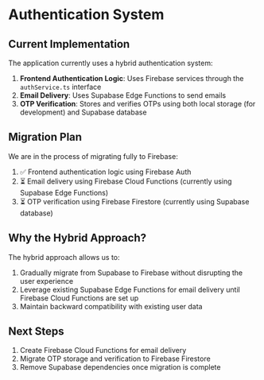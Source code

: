 # Authentication System

## Current Implementation

The application currently uses a hybrid authentication system:

1. **Frontend Authentication Logic**: Uses Firebase services through the `authService.ts` interface
2. **Email Delivery**: Uses Supabase Edge Functions to send emails
3. **OTP Verification**: Stores and verifies OTPs using both local storage (for development) and Supabase database

## Migration Plan

We are in the process of migrating fully to Firebase:

1. ✅ Frontend authentication logic using Firebase Auth
2. ⏳ Email delivery using Firebase Cloud Functions (currently using Supabase Edge Functions)
3. ⏳ OTP verification using Firebase Firestore (currently using Supabase database)

## Why the Hybrid Approach?

The hybrid approach allows us to:

1. Gradually migrate from Supabase to Firebase without disrupting the user experience
2. Leverage existing Supabase Edge Functions for email delivery until Firebase Cloud Functions are set up
3. Maintain backward compatibility with existing user data

## Next Steps

1. Create Firebase Cloud Functions for email delivery
2. Migrate OTP storage and verification to Firebase Firestore
3. Remove Supabase dependencies once migration is complete
